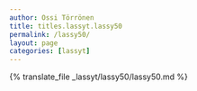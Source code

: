 ```yaml
---
author: Ossi Törrönen
title: titles.lassyt.lassy50
permalink: /lassy50/
layout: page
categories: [lassyt]
---
```

{% translate_file _lassyt/lassy50/lassy50.md %}